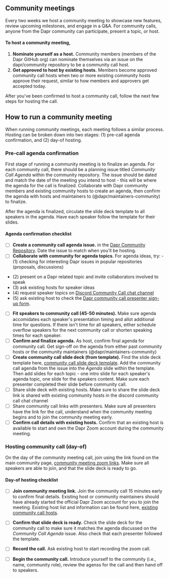 ## Community meetings
Every two weeks we host a community meeting to showcase new features, review upcoming milestones, and engage in a Q&A. For community calls, anyone from the Dapr community can participate, present a topic, or host.

#### To host a community meeting, 
1. **Nominate yourself as a host.** Community members (members of the Dapr GitHub org) can nominate themselves via an issue on the dapr/community repository to be a community call host. 
2. **Get approved to host by existing hosts.** Members become approved community call hosts when two or more existing community hosts approve their request, similar to how members and approvers get accepted today.

After you've been confirmed to host a community call, follow the next few steps for hosting the call. 

## How to run a community meeting
When running community meetings, each meeting follows a similar process. Hosting can be broken down into two stages: (1) pre-call agenda confirmation, and (2) day-of hosting. 

### Pre-call agenda confirmation 
First stage of running a community meeting is to finalize an agenda. For each community call, there should be a planning issue titled  _Community Call Agenda_  within the community repository. The issue should be dated and match the date of the meeting you intend to host - this will be where the agenda for the call is finalized. Collaborate with Dapr community members and existing community hosts to create an agenda, then confirm the agenda with hosts and maintainers to (@dapr/maintainers-community) to finalize. 

After the agenda is finalized, circulate the slide deck template to all speakers in the agenda. Have each speaker follow the template for their slides.

#### Agenda confirmation checklist
- [ ] **Create a community call agenda issue.** in the [Dapr Community Repository](https://github.com/dapr/community). Date the issue to match when you'll be hosting.
- [ ] **Collaborate with community for agenda topics.** For agenda ideas, try: - (1) checking for interesting Dapr issues in popular repositories (proposals, discussions)
- (2) present on a Dapr related topic and invite collaborators involved to speak
- (3) ask existing hosts for speaker ideas
- (4) request speaker topics on [Discord Community Call chat channel](https://discord.com/invite/ptHhX6jc34)
- (5) ask existing host to check the [Dapr community call presenter sign-up form](https://forms.gle/Aa9L8iK32J4MBkxj7).
- [ ] **Fit speakers to community call (45-50 minutes).** Make sure agenda accomidates each speaker's presentation timing and allot additional time for questions. If there isn't time for all speakers, either schedule overflow speakers for the next community call or shorten speaking times for each speaker.
- [ ] **Confirm and finalize agenda.** As host, confirm final agenda for community call. Get sign-off on the agenda from either past community hosts or the community maintainers (@dapr/maintainers-community)
- [ ] **Create community call slide deck (from template).** Find the slide deck template here, [community call slide deck template](community-call-slide-deck-template.md). Add the community call agenda from the issue into the _Agenda_ slide within the template. Then add slides for each topic - one intro slide for each speaker's agenda topic, one slide for the speakers content. Make sure each presenter completed their slide before community call. 
- [ ] Share slide deck with existing hosts. Make sure to share the slide deck link is shared with existing community hosts in the discord community call chat channel
- [ ] Share community call links with presenters. Make sure all presenters have the link for the call, understand when the community meeting begins and to join the community meeting early. 
- [ ] **Confirm call details with existing hosts.** Confirm that an existing host is available to start and own the Dapr Zoom account during the community meeting. 

### Hosting community call (day-of)
On the day of the community meeting call, join using the link found on the main community page, [community meeting zoom links](https://github.com/dapr/community#community-meetings). Make sure all speakers are able to join, and that the slide deck is ready to go.

#### Day-of hosting checklist
- [ ] **Join community meeting link.** Join the community call 15 minutes early to confirm final details. Existing host or community maintainers should have already started the official Dapr Zoom account for you to join the meeting. Existing host list and information can be found here, [existing community call hosts](existing-hosts.md). 
- [ ] **Confirm that slide deck is ready.** Check the slide deck for the community call to make sure it matches the agenda discussed on the _Community Call Agenda_ issue. Also check that each presenter followed the template.
- [ ] **Record the call.** Ask existing host to start recording the zoom call. 
- [ ] **Begin the community call.** Introduce yourself to the community (i.e., name, community role), review the agenss for the call and then hand off to speakers. 

